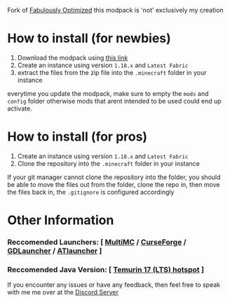 Fork of [Fabulously Optimized](https://github.com/Fabulously-Optimized/fabulously-optimized) this modpack is 'not' exclusively my creation

# How to install (for newbies)
1. Download the modpack using [this link](https://github.com/Nekulian/Modularity-Fabric/archive/refs/heads/main.zip)
2. Create an instance using version ``1.18.x`` and ``Latest Fabric``
3. extract the files from the zip file into the ``.minecraft`` folder in your instance

everytime you update the modpack, make sure to empty the ``mods`` and ``config`` folder otherwise mods that arent intended to be used could end up activate.

# How to install (for pros)
1. Create an instance using version ``1.18.x`` and ``Latest Fabric``
2. Clone the repository into the ``.minecraft`` folder in your instance 

If your git manager cannot clone the repository into the folder, you should be able to move the files out from the folder, clone the repo in, then move the files back in, the ``.gitignore`` is configured accordingly

# Other Information
### Reccomended Launchers: [ [MultiMC](https://multimc.org/#Download) / [CurseForge](https://download.curseforge.com/) / [GDLauncher](https://gdevs.io/#downloadContainer) / [ATlauncher](https://atlauncher.com/downloads) ]
### Reccomended Java Version: [ [Temurin 17 (LTS) hotspot](https://adoptium.net/?variant=openjdk17&jvmVariant=hotspot) ]

If you encounter any issues or have any feedback, then feel free to speak with me me over at the [Discord Server](discord.gg/cctdze2fkz)
